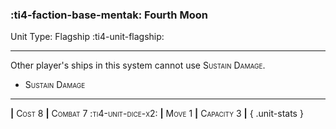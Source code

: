 ### :ti4-faction-base-mentak: **Fourth Moon**

Unit Type: Flagship :ti4-unit-flagship:

---

Other player's ships in this system cannot use <span style="font-variant:small-caps;">Sustain Damage</span>.

* <span style="font-variant:small-caps;">Sustain Damage</span> 


---

__|__ <span style="font-variant:small-caps;">Cost 8</span> __|__ <span style="font-variant:small-caps;">Combat 7 :ti4-unit-dice-x2:</span> __|__ <span style="font-variant:small-caps;">Move 1</span> __|__ <span style="font-variant:small-caps;">Capacity 3</span> __|__
{ .unit-stats }

